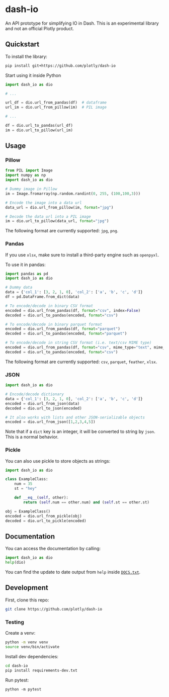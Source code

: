 # dash-io

An API prototype for simplifying IO in Dash. This is an experimental library and not an official Plotly product.

## Quickstart

To install the library:
```bash
pip install git+https://github.com/plotly/dash-io
```

Start using it inside Python
```python
import dash_io as dio

# ...

url_df = dio.url_from_pandas(df)  # dataframe
url_im = dio.url_from_pillow(im)  # PIL image

# ...

df = dio.url_to_pandas(url_df)
im = dio.url_to_pillow(url_im)
```

## Usage

### Pillow

```python
from PIL import Image
import numpy as np
import dash_io as dio

# Dummy image in Pillow
im = Image.fromarray(np.random.randint(0, 255, (100,100,3)))

# Encode the image into a data url
data_url = dio.url_from_pillow(im, format="jpg")

# Decode the data url into a PIL image
im = dio.url_to_pillow(data_url, format="jpg")
```

The following format are currently supported: `jpg`, `png`.

### Pandas

If you use `xlsx`, make sure to install a third-party engine such as `openpyxl`.

To use it in pandas:
```python
import pandas as pd
import dash_io as dio

# Dummy data
data = {'col_1': [3, 2, 1, 0], 'col_2': ['a', 'b', 'c', 'd']}
df = pd.DataFrame.from_dict(data)

# To encode/decode in binary CSV format
encoded = dio.url_from_pandas(df, format="csv", index=False)
decoded = dio.url_to_pandas(encoded, format="csv")

# To encode/decode in binary parquet format
encoded = dio.url_from_pandas(df, format="parquet")
decoded = dio.url_to_pandas(encoded, format="parquet")

# To encode/decode in string CSV format (i.e. text/csv MIME type)
encoded = dio.url_from_pandas(df, format="csv", mime_type="text", mime_subtype="csv", index=False)
decoded = dio.url_to_pandas(encoded, format="csv")
```

The following format are currently supported: `csv`, `parquet`, `feather`, `xlsx`.


### JSON

```python
import dash_io as dio

# Encode/decode dictionary
data = {'col_1': [3, 2, 1, 0], 'col_2': ['a', 'b', 'c', 'd']}
encoded = dio.url_from_json(data)
decoded = dio.url_to_json(encoded)

# It also works with lists and other JSON-serializable objects
encoded = dio.url_from_json([1,2,3,4,5])
```

Note that if a `dict` key is an integer, it will be converted to string by `json`. This is a normal behavior.

### Pickle

You can also use pickle to store objects as strings:
```python
import dash_io as dio

class ExampleClass:
    num = 35
    st = "hey"

    def __eq__(self, other):
        return (self.num == other.num) and (self.st == other.st)

obj = ExampleClass()
encoded = dio.url_from_pickle(obj)
decoded = dio.url_to_pickle(encoded)
```

## Documentation

You can access the documentation by calling:
```python
import dash_io as dio
help(dio)
```

You can find the update to date output from `help` inside [`DOCS.txt`](DOCS.txt).


## Development

First, clone this repo:
```bash
git clone https://github.com/plotly/dash-io
```

### Testing

Create a venv:
```bash
python -m venv venv
source venv/bin/activate
```

Install dev dependencies:
```bash
cd dash-io
pip install requirements-dev.txt
```

Run pytest:
```
python -m pytest
```